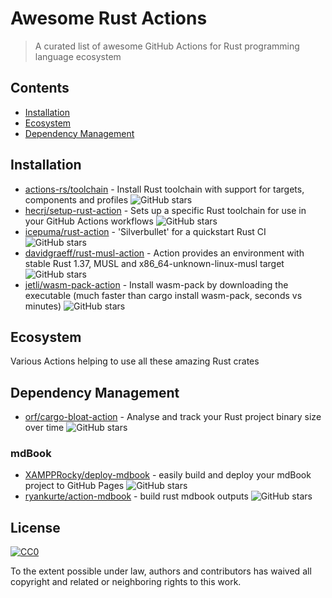 <!--lint disable awesome-badge-->
# Awesome Rust Actions

> A curated list of awesome GitHub Actions for Rust programming language ecosystem

## Contents

- [Installation](#installation)
- [Ecosystem](#ecosystem)
- [Dependency Management](#dependency-management)

## Installation

- [actions-rs/toolchain](https://github.com/marketplace/actions/rust-toolchain) - Install Rust toolchain with support for targets, components and profiles ![GitHub stars](https://img.shields.io/github/stars/actions-rs/toolchain?style=social)
- [hecrj/setup-rust-action](https://github.com/marketplace/actions/set-up-a-rust-toolchain) - Sets up a specific Rust toolchain for use in your GitHub Actions workflows  ![GitHub stars](https://img.shields.io/github/stars/hecrj/setup-rust-action?style=social)
- [icepuma/rust-action](https://github.com/marketplace/actions/rust-action) - 'Silverbullet' for a quickstart Rust CI  ![GitHub stars](https://img.shields.io/github/stars/icepuma/rust-action?style=social)
- [davidgraeff/rust-musl-action](https://github.com/marketplace/actions/rust-musl-builder-slim) - Action provides an environment with stable Rust 1.37, MUSL and x86_64-unknown-linux-musl target  ![GitHub stars](https://img.shields.io/github/stars/davidgraeff/rust-musl-action?style=social)
- [jetli/wasm-pack-action](https://github.com/jetli/wasm-pack-action) - Install wasm-pack by downloading the executable (much faster than cargo install wasm-pack, seconds vs minutes)  ![GitHub stars](https://img.shields.io/github/stars/jetli/wasm-pack-action?style=social)

## Ecosystem

Various Actions helping to use all these amazing Rust crates

## Dependency Management

- [orf/cargo-bloat-action](https://github.com/marketplace/actions/cargo-bloat) - Analyse and track your Rust project binary size over time ![GitHub stars](https://img.shields.io/github/stars/orf/cargo-bloat-action?style=social)

### mdBook

- [XAMPPRocky/deploy-mdbook](https://github.com/XAMPPRocky/deploy-mdbook) - easily build and deploy your mdBook project to GitHub Pages ![GitHub stars](https://img.shields.io/github/stars/XAMPPRocky/deploy-mdbook?style=social)
- [ryankurte/action-mdbook](https://github.com/marketplace/actions/rust-mdbook) - build rust mdbook outputs ![GitHub stars](https://img.shields.io/github/stars/ryankurte/action-mdbook?style=social)

## License

[![CC0](https://mirrors.creativecommons.org/presskit/buttons/88x31/svg/cc-zero.svg)](https://creativecommons.org/publicdomain/zero/1.0)

To the extent possible under law, authors and contributors has waived all copyright and
related or neighboring rights to this work.
